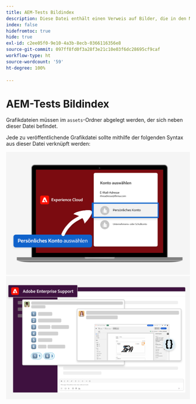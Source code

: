 ```yaml
---
title: AEM-Tests Bildindex
description: Diese Datei enthält einen Verweis auf Bilder, die in den Marketing-Materialien für AEM-Tests verwendet werden.
index: false
hidefromtoc: true
hide: true
exl-id: c2ee05f0-9e10-4a3b-8ecb-0366116356e8
source-git-commit: 097ff8fd0f3a28f3e21c10e03f6dc28695cf9caf
workflow-type: ht
source-wordcount: '59'
ht-degree: 100%

---
```


# AEM-Tests Bildindex

Grafikdateien müssen im `assets`-Ordner abgelegt werden, der sich neben dieser Datei befindet.

Jede zu veröffentlichende Grafikdatei sollte mithilfe der folgenden Syntax aus dieser Datei verknüpft werden:

![Test fertig E-Mail-Bild persönliches Konto](./assets/select-personal-account.png)
![Slack-E-Mail-Bild](./assets/Slack-email-image.png)
